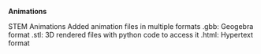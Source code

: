 __Animations__

STEM Animations
Added animation files in multiple formats
.gbb: Geogebra format
.stl: 3D rendered files with python code to access it
.html: Hypertext format
